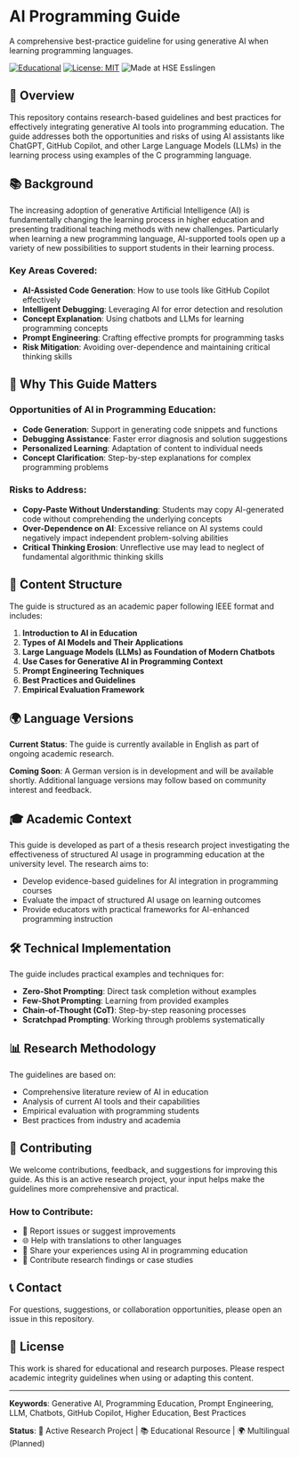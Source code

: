 # AI Programming Guide

A comprehensive best-practice guideline for using generative AI when learning programming languages.

<p align="left">
  <a href="LICENSE"><img alt="Educational" src="https://img.shields.io/badge/status-educational-blue" href="./LICENSE"></a>
  <a href="LICENSE"><img alt="License: MIT" src="https://img.shields.io/badge/license-MIT-blue" href="./LICENSE"></a>
  <img alt="Made at HSE Esslingen" src="https://img.shields.io/badge/made%20at-%20Esslingen%20University%20of%20Applied%20Sciences-0a7ea4" href="https://www.hs-esslingen.de">
</p>

## 🎯 Overview

This repository contains research-based guidelines and best practices for effectively integrating generative AI tools into programming education. The guide addresses both the opportunities and risks of using AI assistants like ChatGPT, GitHub Copilot, and other Large Language Models (LLMs) in the learning process using examples of the C programming language.

## 📚 Background

The increasing adoption of generative Artificial Intelligence (AI) is fundamentally changing the learning process in higher education and presenting traditional teaching methods with new challenges. Particularly when learning a new programming language, AI-supported tools open up a variety of new possibilities to support students in their learning process.

### Key Areas Covered:

- **AI-Assisted Code Generation**: How to use tools like GitHub Copilot effectively
- **Intelligent Debugging**: Leveraging AI for error detection and resolution
- **Concept Explanation**: Using chatbots and LLMs for learning programming concepts
- **Prompt Engineering**: Crafting effective prompts for programming tasks
- **Risk Mitigation**: Avoiding over-dependence and maintaining critical thinking skills

## 🚀 Why This Guide Matters

### Opportunities of AI in Programming Education:
- **Code Generation**: Support in generating code snippets and functions
- **Debugging Assistance**: Faster error diagnosis and solution suggestions  
- **Personalized Learning**: Adaptation of content to individual needs
- **Concept Clarification**: Step-by-step explanations for complex programming problems

### Risks to Address:
- **Copy-Paste Without Understanding**: Students may copy AI-generated code without comprehending the underlying concepts
- **Over-Dependence on AI**: Excessive reliance on AI systems could negatively impact independent problem-solving abilities
- **Critical Thinking Erosion**: Unreflective use may lead to neglect of fundamental algorithmic thinking skills

## 📖 Content Structure

The guide is structured as an academic paper following IEEE format and includes:

1. **Introduction to AI in Education**
2. **Types of AI Models and Their Applications**
3. **Large Language Models (LLMs) as Foundation of Modern Chatbots**
4. **Use Cases for Generative AI in Programming Context**
5. **Prompt Engineering Techniques**
6. **Best Practices and Guidelines**
7. **Empirical Evaluation Framework**

## 🌍 Language Versions

**Current Status**: The guide is currently available in English as part of ongoing academic research.

**Coming Soon**: A German version is in development and will be available shortly. Additional language versions may follow based on community interest and feedback.

## 🎓 Academic Context

This guide is developed as part of a thesis research project investigating the effectiveness of structured AI usage in programming education at the university level. The research aims to:

- Develop evidence-based guidelines for AI integration in programming courses
- Evaluate the impact of structured AI usage on learning outcomes
- Provide educators with practical frameworks for AI-enhanced programming instruction

## 🛠️ Technical Implementation

The guide includes practical examples and techniques for:

- **Zero-Shot Prompting**: Direct task completion without examples
- **Few-Shot Prompting**: Learning from provided examples
- **Chain-of-Thought (CoT)**: Step-by-step reasoning processes
- **Scratchpad Prompting**: Working through problems systematically

## 📊 Research Methodology

The guidelines are based on:
- Comprehensive literature review of AI in education
- Analysis of current AI tools and their capabilities
- Empirical evaluation with programming students
- Best practices from industry and academia

## 🤝 Contributing

We welcome contributions, feedback, and suggestions for improving this guide. As this is an active research project, your input helps make the guidelines more comprehensive and practical.

### How to Contribute:
- 🐛 Report issues or suggest improvements
- 🌐 Help with translations to other languages
- 📝 Share your experiences using AI in programming education
- 🔬 Contribute research findings or case studies


## 📞 Contact

For questions, suggestions, or collaboration opportunities, please open an issue in this repository.

## 📜 License

This work is shared for educational and research purposes. Please respect academic integrity guidelines when using or adapting this content.

---

**Keywords**: Generative AI, Programming Education, Prompt Engineering, LLM, Chatbots, GitHub Copilot, Higher Education, Best Practices

**Status**: 🔬 Active Research Project | 📚 Educational Resource | 🌍 Multilingual (Planned)
